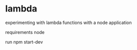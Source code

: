 # lambda
experimenting with lambda functions with a node application

requirements
node

run
npm start-dev
